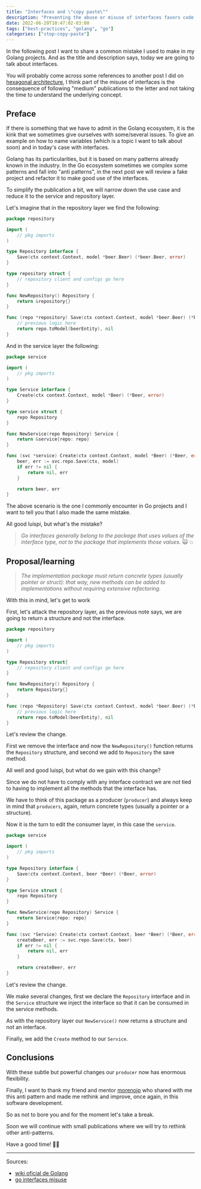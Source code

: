 ```yaml
---
title: "Interfaces and \"copy paste\""
description: "Preventing the abuse or misuse of interfaces favors code maintainability."
date: 2022-06-20T10:47:02-03:00
tags: ["best-practices", "golang", "go"]
categories: ["stop-copy-paste"]
---
```

In the following post I want to share a common mistake I used to make in my Golang projects. 
And as the title and description says, today we are going to talk about interfaces.

You will probably come across some references to another post I did on 
[hexagonal architecture](https://luispe.github.io/blog/posts/hexagonal-architecture/), I think part of the misuse 
of interfaces is the consequence of following "medium" publications to the letter and not taking the time 
to understand the underlying concept. 

## Preface

If there is something that we have to admit in the Golang ecosystem, it is the kink that we sometimes give ourselves 
with some/several issues. To give an example on how to name variables (which is a topic I want to talk about soon) 
and in today's case with interfaces.

Golang has its particularities, but it is based on many patterns already known in the industry. 
In the Go ecosystem sometimes we complex some patterns and fall into "anti patterns", 
in the next post we will review a fake project and refactor it to make good use of the interfaces.

To simplify the publication a bit, we will narrow down the use case and reduce it to the service and repository layer.

Let's imagine that in the repository layer we find the following:

```go
package repository

import (
    // pkg imports
)

type Repository interface {
	Save(ctx context.Context, model *beer.Beer) (*beer.Beer, error)
}

type repository struct {
	// repository client and configs go here
}

func NewRepository() Repository {
	return &repository{}
}

func (repo *repository) Save(ctx context.Context, model *beer.Beer) (*beer.Beer, error) {
	// previous logic here
	return repo.toModel(beerEntity), nil
}
```

And in the service layer the following:

```go
package service

import (
    // pkg imports
)

type Service interface {
	Create(ctx context.Context, model *Beer) (*Beer, error)
}

type service struct {
	repo Repository
}

func NewService(repo Repository) Service {
	return &service{repo: repo}
}

func (svc *service) Create(ctx context.Context, model *Beer) (*Beer, error) {
	beer, err := svc.repo.Save(ctx, model)
	if err != nil {
		return nil, err
	}

	return beer, err
}
```

The above scenario is the one I commonly encounter in Go projects and I want to tell you that 
I also made the same mistake.

All good luispi, but what's the mistake?

>_Go interfaces generally belong to the package that uses values of the interface type, 
> not to the package that implements those values._ :scream_cat: :boom:

## Proposal/learning

>_The implementation package must return concrete types (usually pointer or struct): that way, 
> new methods can be added to implementations without requiring extensive refactoring._

With this in mind, let's get to work

First, let's attack the repository layer, as the previous note says, we are going to return a 
structure and not the interface.

```go
package repository

import (
    // pkg imports
)

type Repository struct{
	// repository client and configs go here
}

func NewRepository() Repository {
	return Repository{}
}

func (repo *Repository) Save(ctx context.Context, model *beer.Beer) (*beer.Beer, error) {
	// previous logic here
	return repo.toModel(beerEntity), nil
}
```

Let's review the change.

First we remove the interface and now the `NewRepository()` function returns the `Repository` structure, 
and second we add to `Repository` the save method.

All well and good luispi, but what do we gain with this change?

Since we do not have to comply with any interface contract we are not tied to having to implement 
all the methods that the interface has.

We have to think of this package as a producer (`producer`) and always keep in mind that `producers`, again, 
return concrete types (usually a pointer or a structure).

Now it is the turn to edit the consumer layer, in this case the `service`.

```go
package service

import (
    // pkg imports
)

type Repository interface {
	Save(ctx context.Context, beer *Beer) (*Beer, error)
}

type Service struct {
	repo Repository
}

func NewService(repo Repository) Service {
	return Service{repo: repo}
}

func (svc *Service) Create(ctx context.Context, beer *Beer) (*Beer, error) {
	createBeer, err := svc.repo.Save(ctx, beer)
	if err != nil {
		return nil, err
	}

	return createBeer, err
}
```

Let's review the change.

We make several changes, first we declare the `Repository` interface and in the `Service` structure 
we inject the interface so that it can be consumed in the service methods.

As with the repository layer our `NewService()` now returns a structure and not an interface.

Finally, we add the `Create` method to our `Service`.

## Conclusions

With these subtle but powerful changes our `producer` now has enormous flexibility.

Finally, I want to thank my friend and mentor [morenojp](https://www.linkedin.com/in/morenojp/) who shared with me 
this anti pattern and made me rethink and improve, once again, in this software development.

So as not to bore you and for the moment let's take a break.

Soon we will continue with small publications where we will try to rethink other anti-patterns.

Have a good time! 👋🏽

---
Sources:
- [wiki oficial de Golang](https://github.com/golang/go/wiki/CodeReviewComments#interfaces)
- [go interfaces misuse](https://8thlight.com/blog/go-interface-misuse/)